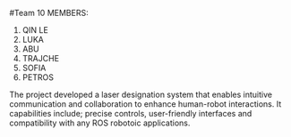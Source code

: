 ﻿#Team 10
MEMBERS:
  1. QIN LE 
  2. LUKA
  3. ABU
  4. TRAJCHE
  5. SOFIA
  6. PETROS

The project developed a laser designation system that enables intuitive communication and collaboration to enhance human-robot interactions.
It capabilities include; precise controls, user-friendly interfaces and compatibility with any ROS robotoic applications.
